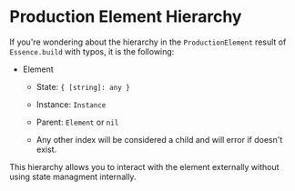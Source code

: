 # Production Element Hierarchy

If you're wondering about the hierarchy in the `ProductionElement` result of `Essence.build` with typos, it is the following:

* Element
    * State: `{ [string]: any }`
    * Instance: `Instance`
    * Parent: `Element` or `nil` 

    * Any other index will be considered a child and will error if doesn't exist.

This hierarchy allows you to interact with the element externally without using state managment internally.